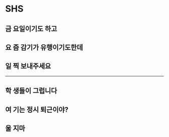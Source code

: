 # SHS

## 금 요일이기도 하고


## 요 즘 감기가 유행이기도한데


## 일 찍 보내주세요

---

## 학 생들이 그럽니다



## 여 기는 정시 퇴근이야?



## 울 지마